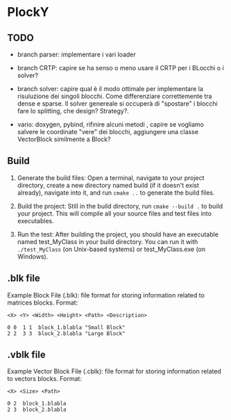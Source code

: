 # PlockY


## TODO 

- branch parser: implementare i vari loader
- branch CRTP: capire se ha senso o meno usare il CRTP per i BLocchi o i solver? 
- branch solver: capire qual è il modo ottimale per implementare la risuluzione dei singoli blocchi. Come differenziare correttemente tra dense e sparse. Il solver genereale si occuperà di "spostare" i blocchi fare lo splitting, che design? Strategy?.


- vario: doxygen, pybind, rifinire alcuni metodi , capire se vogliamo salvere le coordinate "vere" dei blocchi, aggiungere una classe VectorBlock similmente a Block?

## Build

1) Generate the build files: Open a terminal, navigate to your project directory, create a new directory named build (if it doesn't exist already), navigate into it, and run ```cmake ..```
to generate the build files.

2) Build the project: Still in the build directory, run ```cmake --build .``` to build your project. This will compile all your source files and test files into executables.

3) Run the test: After building the project, you should have an executable named test_MyClass in your build directory. You can run it with ```./test_MyClass``` (on Unix-based systems) or test_MyClass.exe (on Windows).


## .blk file

Example Block File (.blk): file format for storing information related to matrices blocks.
Format:

```
<X> <Y> <Width> <Height> <Path> <Description>

0 0  1 1  block_1.blabla "Small Block"
2 2  3 3  block_2.blabla "Large Block"
```

## .vblk file

Example Vector Block File (.cblk): file format for storing information related to vectors blocks.
Format:

```
<X> <Size> <Path>

0 2  block_1.blabla
2 3  block_2.blabla
```
